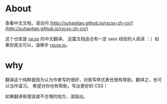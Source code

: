 # About

查看中文文档，请访问 [http://suhaotian.github.io/rscss-zh-cn/](http://suhaotian.github.io/rscss-zh-cn/)

这个仓库是 [rscss](https://github.com/rstacruz/rscss) 的中文翻译。
这篇文档适合有一定 sass 经验的人阅读 ：）如果你英文可以，请移步 [rscss.io](rscss.io)。

# why

翻译这个纯粹是因为认为作者写的很好，对我写样式表也很有帮助，翻译之，也可以当作温习。
希望对你也有帮助，写出更好的 CSS！

如果翻译有错误或不合理的地方，请指出。

